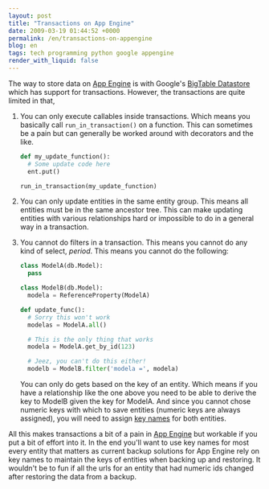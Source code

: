 ```yaml
---
layout: post
title: "Transactions on App Engine"
date: 2009-03-19 01:44:52 +0000
permalink: /en/transactions-on-appengine
blog: en
tags: tech programming python google appengine
render_with_liquid: false
---
```


The way to store data on [App Engine](http://code.google.com/appengine/) is with
Google's [BigTable
Datastore](http://code.google.com/appengine/docs/python/datastore/) which has
support for transactions. However, the transactions are quite limited in that,

1. You can only execute callables inside transactions. Which means you
   basically call `run_in_transaction()` on a function. This can sometimes be a
   pain but can generally be worked around with decorators and the like.

    ```python
    def my_update_function():
      # Some update code here
      ent.put()

    run_in_transaction(my_update_function)
    ```

2. You can only update entities in the same entity group. This means all
   entities must be in the same ancestor tree. This can make updating entities
   with various relationships hard or impossible to do in a general way in a
   transaction.

3. You cannot do filters in a transaction. This means you cannot do any kind of
   select, _period_. This means you cannot do the following:

    ```python
    class ModelA(db.Model):
      pass

    class ModelB(db.Model):
      modela = ReferenceProperty(ModelA)

    def update_func():
      # Sorry this won't work
      modelas = ModelA.all()

      # This is the only thing that works
      modela = ModelA.get_by_id(123)

      # Jeez, you can't do this either!
      modelb = ModelB.filter('modela =', modela)
    ```

    You can only do gets based on the key of an entity. Which means if you have
    a relationship like the one above you need to be able to derive the key to
    ModelB given the key for ModelA. And since you cannot chose numeric keys with
    which to save entities (numeric keys are always assigned), you will need to
    assign
    [key names](http://code.google.com/appengine/docs/python/datastore/keysandentitygroups.html#Kinds_Names_and_IDs)
    for both entities.

All this makes transactions a bit of a pain in
[App Engine](http://code.google.com/appengine/) but workable if you put a bit of
effort into it. In the end you'll want to use key names for most every entity
that matters as current backup solutions for App Engine rely on key names to
maintain the keys of entities when backing up and restoring. It wouldn't be to
fun if all the urls for an entity that had numeric ids changed after restoring
the data from a backup.
